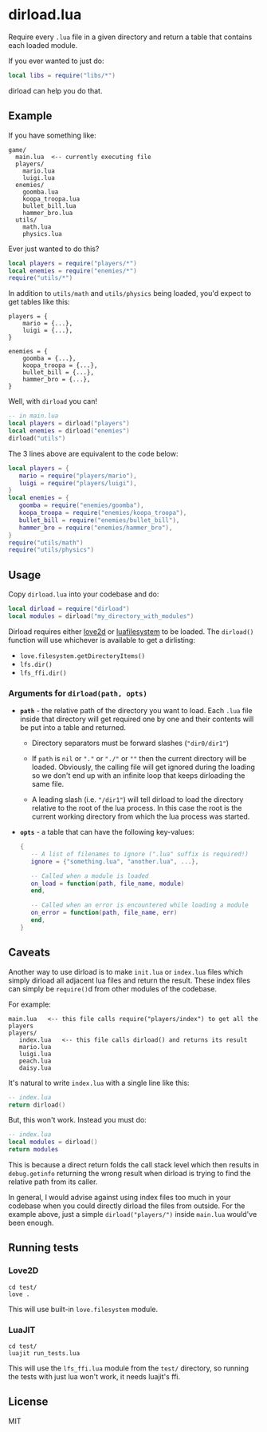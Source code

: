 # dirload.lua
Require every `.lua` file in a given directory and return a table that contains
each loaded module.

If you ever wanted to just do:
```lua
local libs = require("libs/*")
```
dirload can help you do that.

## Example
If you have something like:
```
game/
  main.lua  <-- currently executing file
  players/
    mario.lua
    luigi.lua
  enemies/
    goomba.lua
    koopa_troopa.lua
    bullet_bill.lua
    hammer_bro.lua
  utils/
    math.lua
    physics.lua
```

Ever just wanted to do this?
```lua
local players = require("players/*")
local enemies = require("enemies/*")
require("utils/*")
```

In addition to `utils/math` and `utils/physics` being loaded, you'd expect to
get tables like this:
```
players = {
    mario = {...},
    luigi = {...},
}

enemies = {
    goomba = {...},
    koopa_troopa = {...},
    bullet_bill = {...},
    hammer_bro = {...},
}
```

Well, with `dirload` you can!
```lua
-- in main.lua
local players = dirload("players")
local enemies = dirload("enemies")
dirload("utils")
```

The 3 lines above are equivalent to the code below:
```lua
local players = {
   mario = require("players/mario"),
   luigi = require("players/luigi"),
}
local enemies = {
   goomba = require("enemies/goomba"),
   koopa_troopa = require("enemies/koopa_troopa"),
   bullet_bill = require("enemies/bullet_bill"),
   hammer_bro = require("enemies/hammer_bro"),
}
require("utils/math")
require("utils/physics")
```

## Usage
Copy `dirload.lua` into your codebase and do:
```lua
local dirload = require("dirload")
local modules = dirload("my_directory_with_modules")
```

Dirload requires either [love2d](https://love2d.org) or
[luafilesystem](https://luarocks.org/modules/hisham/luafilesystem) to be loaded. The `dirload()` function will use whichever is available to get a dirlisting:
   - `love.filesystem.getDirectoryItems()`
   - `lfs.dir()`
   - `lfs_ffi.dir()`

### Arguments for `dirload(path, opts)`

- **`path`** - the relative path of the directory you want to load. Each `.lua`
  file inside that directory will get required one by one and their contents
  will be put into a table and returned.

  - Directory separators must be forward slashes (`"dir0/dir1"`)

  - If `path` is `nil` or `"."` or `"./"` or `""` then the current directory
    will be loaded. Obviously, the calling file will get ignored during the
    loading so we don't end up with an infinite loop that keeps dirloading the
    same file.

  - A leading slash (i.e. `"/dir1"`) will tell dirload to load the directory
    relative to the root of the lua process. In this case the root is the
    current working directory from which the lua process was started.

- **`opts`** - a table that can have the following key-values:
  ```lua
  {
     -- A list of filenames to ignore (".lua" suffix is required!)
     ignore = {"something.lua", "another.lua", ...},

     -- Called when a module is loaded
     on_load = function(path, file_name, module)
     end,

     -- Called when an error is encountered while loading a module
     on_error = function(path, file_name, err)
     end,
  }
  ```

## Caveats
Another way to use dirload is to make `init.lua` or `index.lua` files which
simply dirload all adjacent lua files and return the result. These index files
can simply be `require()`d from other modules of the codebase.

For example:
```
main.lua   <-- this file calls require("players/index") to get all the players
players/
   index.lua   <-- this file calls dirload() and returns its result
   mario.lua
   luigi.lua
   peach.lua
   daisy.lua
```

It's natural to write `index.lua` with a single line like this:
```lua
-- index.lua
return dirload()
```

But, this won't work. Instead you must do:
```lua
-- index.lua
local modules = dirload()
return modules
```

This is because a direct return folds the call stack level which then results in
`debug.getinfo` returning the wrong result when dirload is trying to find the
relative path from its caller.

In general, I would advise against using index files too much in your codebase
when you could directly dirload the files from outside. For the example above,
just a simple `dirload("players/")` inside `main.lua` would've been enough.

## Running tests

### Love2D
```
cd test/
love .
```

This will use built-in `love.filesystem` module.

### LuaJIT
```
cd test/
luajit run_tests.lua
```

This will use the `lfs_ffi.lua` module from the `test/` directory, so running
the tests with just lua won't work, it needs luajit's ffi.

## License
MIT
